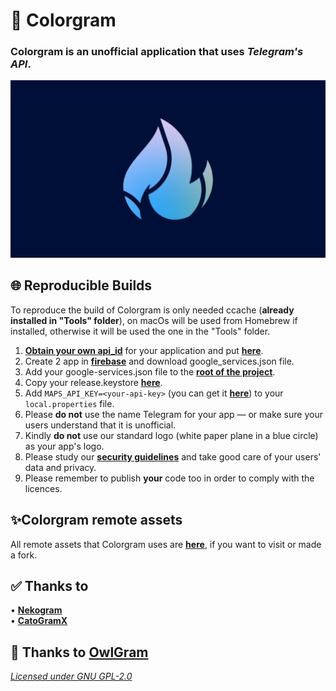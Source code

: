 # 🎨 **Colorgram**
### Colorgram is an unofficial application that uses _Telegram's API_.

![Colorgram](img/color_banner.png)

## 🌐 Reproducible Builds
To reproduce the build of Colorgram is only needed ccache (**already installed in "Tools" folder**), on macOs
will be used from Homebrew if installed, otherwise it will be used the one in the "Tools" folder.

1. [**Obtain your own api_id**](https://core.telegram.org/api/obtaining_api_id) for your application and put [**here**](https://github.com/Pierlu096/Color/blob/dev/TMessagesProj/src/main/java/org/telegram/messenger/BuildVars.java). 
2. Create 2 app in [**firebase**](https://console.firebase.google.com/) and download google_services.json file.
3. Add your google-services.json file to the [**root of the project**](https://github.com/Pierlu096/Color/blob/dev/TMessagesProj_App/google-services.json).
4. Copy your release.keystore [**here**](https://github.com/Pierlu096/Color/blob/dev/TMessagesProj/config/release.keystore).
5. Add `MAPS_API_KEY=<your-api-key>` (you can get it [**here**](https://console.cloud.google.com/google/maps-apis)) to your `local.properties` file.
6. Please **do not** use the name Telegram for your app — or make sure your users understand that it is unofficial.
7. Kindly **do not** use our standard logo (white paper plane in a blue circle) as your app's logo.
8. Please study our [**security guidelines**](https://core.telegram.org/mtproto/security_guidelines) and take good care of your users' data and privacy.
9. Please remember to publish **your** code too in order to comply with the licences.

## ✨**Colorgram remote assets**
All remote assets that Colorgram uses are [**here**](https://github.com/Pierlu096/colorgramserver), if you want to visit or made a fork.

## ✅ Thanks to
• [**Nekogram**](<https://gitlab.com/Nekogram/Nekogram>)  
• [**CatoGramX**](<https://github.com/CatogramX/CatogramX>)

## 🦉 **Thanks to [**OwlGram**](<http://github.com/OwlgramDev/OwlGram>)**
[*Licensed under GNU GPL-2.0*](<https://github.com/Pierlu096/Colorgram/blob/dev/LICENSE>)